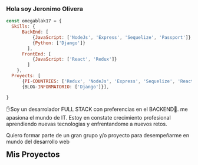    ### Hola soy Jeronimo Olivera
```js
const omegablak17 = {
  Skills: {
      BackEnd: [
          {JavaScript: ['NodeJs', 'Express', 'Sequelize', 'Passport']},
          {Python: ['Django']}
        ],
      FrontEnd: [
          {JavaScript: ['React', 'Redux']}
        ]
    },
  Proyects: [
      {PI-COUNTRIES: ['Redux', 'NodeJs', 'Express', 'Sequelize', 'React']},
      {BLOG-INFORMATORIO: ['Django']}],

}
```
<p>✋Soy un desarrolador FULL STACK con preferencias en el BACKEND💪. me apasiona el mundo de IT. Estoy en constate crecimiento profesional aprendiendo nuevas tecnologias y enfrentandome a nuevos retos.</p>

<p>Quiero formar parte de un gran grupo y/o proyecto para desempeñarme en mundo del desarrollo web</p>

<h2 style ="margin: auto" > Mis Proyectos </h2
